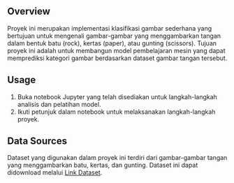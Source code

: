 ## Overview

Proyek ini merupakan implementasi klasifikasi gambar sederhana yang bertujuan untuk mengenali gambar-gambar yang menggambarkan tangan dalam bentuk batu (rock), kertas (paper), atau gunting (scissors). Tujuan proyek ini adalah untuk membangun model pembelajaran mesin yang dapat memprediksi kategori gambar berdasarkan dataset gambar tangan tersebut.


## Usage

1. Buka notebook Jupyter yang telah disediakan untuk langkah-langkah analisis dan pelatihan model.
2. Ikuti petunjuk dalam notebook untuk melaksanakan langkah-langkah proyek.

## Data Sources

Dataset yang digunakan dalam proyek ini terdiri dari gambar-gambar tangan yang menggambarkan batu, kertas, dan gunting. Dataset ini dapat didownload melalui [Link Dataset](https://github.com/dicodingacademy/assets/releases/download/release/rockpaperscissors.zip).
